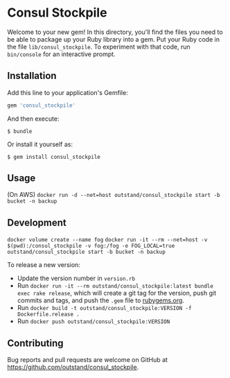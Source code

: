 # Consul Stockpile

Welcome to your new gem! In this directory, you'll find the files you need to be able to package up your Ruby library into a gem. Put your Ruby code in the file `lib/consul_stockpile`. To experiment with that code, run `bin/console` for an interactive prompt.

## Installation

Add this line to your application's Gemfile:

```ruby
gem 'consul_stockpile'
```

And then execute:

    $ bundle

Or install it yourself as:

    $ gem install consul_stockpile

## Usage

(On AWS)
`docker run -d --net=host outstand/consul_stockpile start -b bucket -n backup`

## Development

`docker volume create --name fog`
`docker run -it --rm --net=host -v $(pwd):/consul_stockpile -v fog:/fog -e FOG_LOCAL=true outstand/consul_stockpile start -b bucket -n backup`

To release a new version:
- Update the version number in `version.rb`
- Run `docker run -it --rm outstand/consul_stockpile:latest bundle exec rake release`, which will create a git tag for the version, push git commits and tags, and push the `.gem` file to [rubygems.org](https://rubygems.org).
- Run `docker build -t outstand/consul_stockpile:VERSION -f Dockerfile.release .`
- Run `docker push outstand/consul_stockpile:VERSION`

## Contributing

Bug reports and pull requests are welcome on GitHub at https://github.com/outstand/consul_stockpile.


